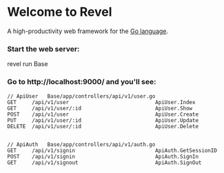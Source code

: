 # Welcome to Revel

A high-productivity web framework for the [Go language](http://www.golang.org/).


### Start the web server:

   revel run Base

### Go to http://localhost:9000/ and you'll see:

```
// ApiUser   Base/app/controllers/api/v1/user.go
GET     /api/v1/user                            ApiUser.Index
GET     /api/v1/user/:id                        ApiUser.Show
POST    /api/v1/user                            ApiUser.Create
PUT     /api/v1/user/:id                        ApiUser.Update
DELETE  /api/v1/user/:id                        ApiUser.Delete


// ApiAuth   Base/app/controllers/api/v1/auth.go
GET     /api/v1/signin                          ApiAuth.GetSessionID
POST    /api/v1/signin                          ApiAuth.SignIn
GET     /api/v1/signout                         ApiAuth.SignOut
```
